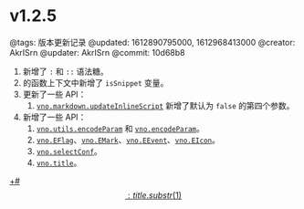 # v1.2.5

@tags: 版本更新记录
@updated: 1612890795000, 1612968413000
@creator: AkrISrn
@updater: AkrISrn
@commit: 10d68b8

1. [](/zh/docs/inline-script.md "#")新增了 `:` 和 `::` 语法糖。
1. [](/zh/docs/inline-script.md "#")的函数上下文中新增了 `isSnippet` 变量。
1. 更新了一些 API：
    1. [`vno.markdown.updateInlineScript`](/zh/api/markdown.md "#h2-5") 新增了默认为 `false` 的第四个参数。
1. 新增了一些 API：
    1. [`vno.utils.encodeParam`](/zh/api/utils.md "#h2-18") 和 [`vno.encodeParam`](/zh/api/vno.md "#h2-20")。
    1. [`vno.EFlag`](/zh/api/vno.md "#h2-9")、[`vno.EMark`](/zh/api/vno.md "#h2-10")、[`vno.EEvent`](/zh/api/vno.md "#h2-11")、[`vno.EIcon`](/zh/api/vno.md "#h2-12")。
    1. [`vno.selectConf`](/zh/api/vno.md "#h2-24")。
    1. [`vno.title`](/zh/api/vno.md "#h2-25")。

[+#$$: title.substr(1) $$](/zh/releases/download.md)
